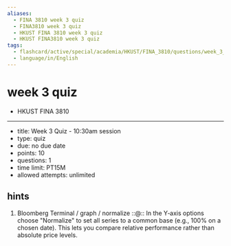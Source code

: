 ```yaml
---
aliases:
  - FINA 3810 week 3 quiz
  - FINA3810 week 3 quiz
  - HKUST FINA 3810 week 3 quiz
  - HKUST FINA3810 week 3 quiz
tags:
  - flashcard/active/special/academia/HKUST/FINA_3810/questions/week_3_quiz
  - language/in/English
---
```


# week 3 quiz

- HKUST FINA 3810

---

- title: Week 3 Quiz - 10:30am session
- type: quiz
- due: no due date
- points: 10
- questions: 1
- time limit: PT15M
- allowed attempts: unlimited

## hints

1. Bloomberg Terminal / graph / normalize ::@:: In the Y‑axis options choose "Normalize" to set all series to a common base \(e.g., 100% on a chosen date\). This lets you compare relative performance rather than absolute price levels. <!--SR:!2025-11-07,16,290!2025-12-09,38,290-->
